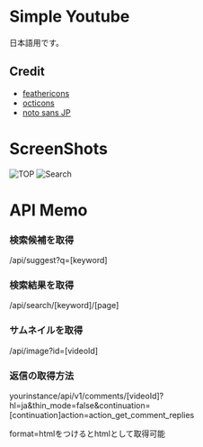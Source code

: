 # Simple Youtube

日本語用です。

## Credit
- [feathericons](https://feathericons.com)
- [octicons](https://primer.style/foundations/icons)
- [noto sans JP](https://fonts.google.com/noto/specimen/Noto+Sans+JP)

# ScreenShots
![TOP](https://i.imgur.com/Kygar7S.png)
![Search](https://i.imgur.com/5aGVPut.png)

# API Memo
### 検索候補を取得
/api/suggest?q=[keyword]
### 検索結果を取得
/api/search/[keyword]/[page]
### サムネイルを取得
/api/image?id=[videoId]


### 返信の取得方法
yourinstance/api/v1/comments/[videoId]?hl=ja&thin_mode=false&continuation=[continuation]action=action_get_comment_replies


format=htmlをつけるとhtmlとして取得可能
